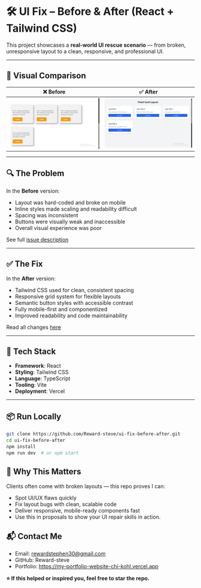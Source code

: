 # 🛠️ UI Fix – Before & After (React + Tailwind CSS)

This project showcases a **real-world UI rescue scenario** — from broken, unresponsive layout to a clean, responsive, and professional UI.

---

## 📸 Visual Comparison

| ❌ Before                          | ✅ After                         |
| ---------------------------------- | -------------------------------- |
| ![Before](./before/screenshot.png) | ![After](./after/screenshot.png) |

---

## 🔍 The Problem

In the **Before** version:

- Layout was hard-coded and broke on mobile
- Inline styles made scaling and readability difficult
- Spacing was inconsistent
- Buttons were visually weak and inaccessible
- Overall visual experience was poor

See full [issue description](./before/description.md)

---

## ✅ The Fix

In the **After** version:

- Tailwind CSS used for clean, consistent spacing
- Responsive grid system for flexible layouts
- Semantic button styles with accessible contrast
- Fully mobile-first and componentized
- Improved readability and code maintainability

Read all changes [here](./after/what-was-fixed.md)

---

## 🧱 Tech Stack

- **Framework**: React
- **Styling**: Tailwind CSS
- **Language**: TypeScript
- **Tooling**: Vite
- **Deployment**: Vercel

---

## 📦 Run Locally

```bash
git clone https://github.com/Reward-steve/ui-fix-before-after.git
cd ui-fix-before-after
npm install
npm run dev  # or npm start
```

## 🎯 Why This Matters

Clients often come with broken layouts — this repo proves I can:

- Spot UI/UX flaws quickly
- Fix layout bugs with clean, scalable code
- Deliver responsive, mobile-ready components fast
- Use this in proposals to show your UI repair skills in action.

## 📬 Contact Me

- Email: rewardstephen30@gmail.com
- GitHub: Reward-steve
- Portfolio: https://my-portfolio-website-chi-kohl.vercel.app

**⭐ If this helped or inspired you, feel free to star the repo.**
